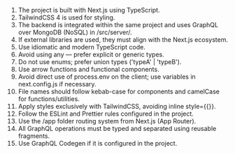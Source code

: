 1. The project is built with Next.js using TypeScript.
2. TailwindCSS 4 is used for styling.
3. The backend is integrated within the same project and uses GraphQL over MongoDB (NoSQL) in /src/server/.
4. If external libraries are used, they must align with the Next.js ecosystem.
5. Use idiomatic and modern TypeScript code.
6. Avoid using any — prefer explicit or generic types.
7. Do not use enums; prefer union types ('typeA' | 'typeB').
8. Use arrow functions and functional components.
9. Avoid direct use of process.env on the client; use variables in next.config.js if necessary.
10. File names should follow kebab-case for components and camelCase for functions/utilities.
11. Apply styles exclusively with TailwindCSS, avoiding inline style={{}}.
12. Follow the ESLint and Prettier rules configured in the project.
13. Use the /app folder routing system from Next.js (App Router).
14. All GraphQL operations must be typed and separated using reusable fragments.
15. Use GraphQL Codegen if it is configured in the project.